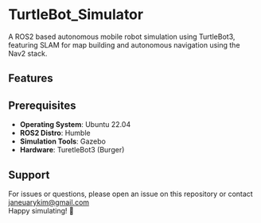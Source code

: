 # TurtleBot_Simulator
A ROS2 based autonomous mobile robot simulation using TurtleBot3, featuring SLAM for map building and autonomous navigation using the Nav2 stack.

## Features


## Prerequisites
- **Operating System**: Ubuntu 22.04
- **ROS2 Distro**: Humble
- **Simulation Tools**: Gazebo
- **Hardware**: TuretleBot3 (Burger)

## Support
For issues or questions, please open an issue on this repository or contact janeuarykim@gmail.com <br>
Happy simulating! 🚀
